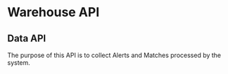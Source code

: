 # Warehouse API

## Data API
The purpose of this API is to collect Alerts and Matches processed by the system.
